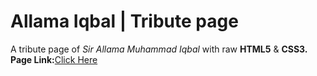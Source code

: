 # Allama Iqbal | Tribute page
A tribute page of *Sir Allama Muhammad Iqbal* with raw **HTML5** & **CSS3.**
<br>
**Page Link:**<a href="https://shareefrahat.github.io/AllamaIqbal/">Click Here<a>
